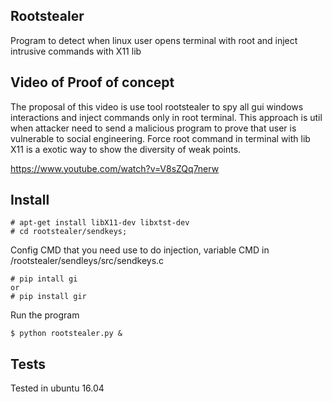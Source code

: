 ## Rootstealer
Program to detect when linux user opens terminal with root and inject intrusive commands with X11 lib

## Video of Proof of concept

The proposal of this video is use tool rootstealer to spy all gui windows interactions and inject commands only in root terminal. This approach is util when attacker need to send a malicious program to prove that user  is vulnerable  to social  engineering. Force root command in terminal with lib X11 is a exotic way to show the diversity of weak points.

https://www.youtube.com/watch?v=V8sZQq7nerw

## Install

```
# apt-get install libX11-dev libxtst-dev
# cd rootstealer/sendkeys; 
```
Config  CMD  that you need use to do injection, variable CMD in /rootstealer/sendleys/src/sendkeys.c

```
# pip intall gi
or
# pip install gir
```
Run the program

```
$ python rootstealer.py &
```


## Tests

Tested in ubuntu 16.04
